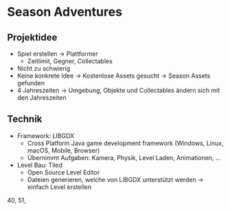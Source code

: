 # Season Adventures

## Projektidee

+ Spiel erstellen -> Plattformer
  + Zeitlimit, Gegner, Collectables 
+ Nicht zu schwierig
+ Keine konkrete Idee -> Kostenlose Assets gesucht -> Season Assets gefunden
+ 4 Jahreszeiten -> Umgebung, Objekte und Collectables ändern sich mit den Jahreszeiten

## Technik

+ Framework: LIBGDX
  + Cross Platform Java game development framework (Windows, Linux, macOS, Mobile, Browser)
  + Übernimmt Aufgaben: Kamera, Physik, Level Laden, Animationen, ...
+ Level Bau: Tiled
  + Open Source Level Editor
  + Dateien generieren, welche von LIBGDX unterstützt werden -> einfach Level erstellen

40, 51, 